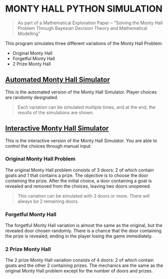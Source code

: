 # MONTY HALL PYTHON SIMULATION
> As part of a Mathematical Exploration Paper – "Solving the Monty Hall Problem Through Bayesian Decision Theory and Mathematical Modelling" 

This program simulates three different variations of the Monty Hall Problem:
- Original Monty Hall
- Forgetful Monty Hall
- 2 Prize Monty Hall

## [Automated Monty Hall Simulator](https://github.com/ofimikfra/MontyHallSimulation/blob/master/MontyHall-Automated.py)
This is the automated version of the Monty Hall Simulator. Player choices are randomly designated. 
> Each variation can be simulated multiple times, and at the end, the results of the simulations are shown.

## [Interactive Monty Hall Simulator](https://github.com/ofimikfra/MontyHallSimulation/blob/master/MontyHall-Interactive.py)
This is the interactive version of the Monty Hall Simulator. You are able to control the choices through manual input.

### Original Monty Hall Problem
The original Monty Hall problem consists of 3 doors: 2 of which contain goats and 1 that contains a prize. The objective is to choose the door containing the prize. After the initial choice, a door containing a goat is revealed and removed from the choices, leaving two doors unopened. 
> This variation can be simulated with 3 doors or more. There will always be 2 remaining doors.

### Forgetful Monty Hall
The forgetful Monty Hall variation is almost the same as the original, but the revealed door chosen randomly. There is a chance that the door containing the prize is revealed, ending in the player losing the game immediately.

### 2 Prize Monty Hall
The 2 prize Monty Hall variation consists of 4 doors: 2 of which contain goats and the other 2 containing prizes. The mechanics are the same as the original Monty Hall problem except for the number of doors and prizes.
